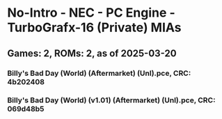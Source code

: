 # No-Intro - NEC - PC Engine - TurboGrafx-16 (Private) MIAs
## Games: 2, ROMs: 2, as of 2025-03-20

### Billy's Bad Day (World) (Aftermarket) (Unl).pce, CRC: 4b202408
### Billy's Bad Day (World) (v1.01) (Aftermarket) (Unl).pce, CRC: 069d48b5
